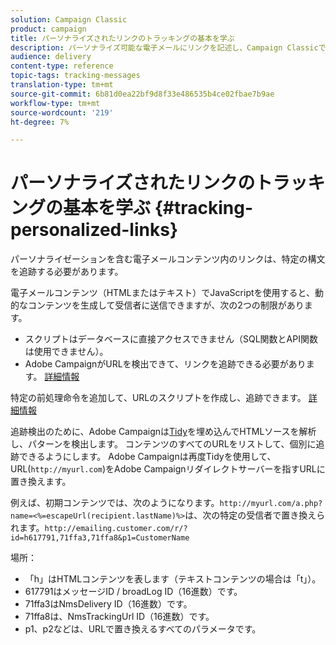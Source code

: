 ```yaml
---
solution: Campaign Classic
product: campaign
title: パーソナライズされたリンクのトラッキングの基本を学ぶ
description: パーソナライズ可能な電子メールにリンクを記述し、Campaign Classicでの追跡をサポートする方法を説明します。
audience: delivery
content-type: reference
topic-tags: tracking-messages
translation-type: tm+mt
source-git-commit: 6b81d0ea22bf9d8f33e486535b4ce02fbae7b9ae
workflow-type: tm+mt
source-wordcount: '219'
ht-degree: 7%

---
```



# パーソナライズされたリンクのトラッキングの基本を学ぶ {#tracking-personalized-links}

パーソナライゼーションを含む電子メールコンテンツ内のリンクは、特定の構文を追跡する必要があります。

電子メールコンテンツ（HTMLまたはテキスト）でJavaScriptを使用すると、動的なコンテンツを生成して受信者に送信できますが、次の2つの制限があります。

* スクリプトはデータベースに直接アクセスできません（SQL関数とAPI関数は使用できません）。
* Adobe CampaignがURLを検出できて、リンクを追跡できる必要があります。 [詳細情報](detecting-tracking-urls.md)

特定の前処理命令を追加して、URLのスクリプトを作成し、追跡できます。 [詳細情報](pre-processing-instructions.md)

追跡検出のために、Adobe Campaignは[Tidy](http://www.html-tidy.org/)を埋め込んでHTMLソースを解析し、パターンを検出します。 コンテンツのすべてのURLをリストして、個別に追跡できるようにします。 Adobe Campaignは再度Tidyを使用して、URL(`http://myurl.com`)をAdobe Campaignリダイレクトサーバーを指すURLに置き換えます。

例えば、初期コンテンツでは、次のようになります。`http://myurl.com/a.php?name=<%=escapeUrl(recipient.lastName)%>`は、次の特定の受信者で置き換えられます。`http://emailing.customer.com/r/?id=h617791,71ffa3,71ffa8&p1=CustomerName`

場所：

* 「h」はHTMLコンテンツを表します（テキストコンテンツの場合は「t」）。
* 617791はメッセージID / broadLog ID（16進数）です。
* 71ffa3はNmsDelivery ID（16進数）です。
* 71ffa8は、NmsTrackingUrl ID（16進数）です。
* p1、p2などは、URLで置き換えるすべてのパラメータです。
